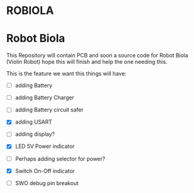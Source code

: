ROBIOLA
==========


# Robot Biola
This Repository will contain PCB and soon a source code for Robot Biola (Violin Robot) hope this will finish and help the one needing this.

This is the feature we want this things will have:

- [ ] adding Battery  
- [ ] adding Battery Charger  
- [ ] adding Battery circuit safer  
- [x] adding USART
- [ ] adding display?
- [x] LED 5V Power indicator
- [ ] Perhaps adding selector for power?
- [x] Switch On-Off indicator
- [ ] SWO debug pin breakout

